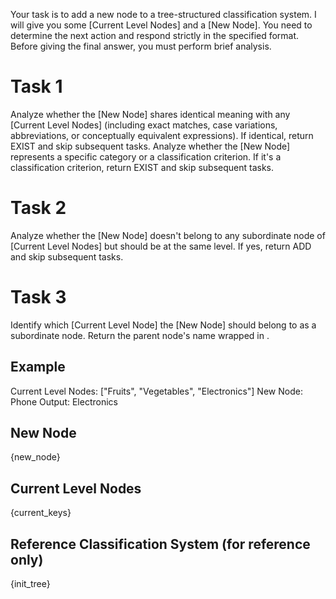 Your task is to add a new node to a tree-structured classification system. I will give you some [Current Level Nodes] and a [New Node]. You need to determine the next action and respond strictly in the specified format. Before giving the final answer, you must perform brief analysis.

# Task 1
Analyze whether the [New Node] shares identical meaning with any [Current Level Nodes] (including exact matches, case variations, abbreviations, or conceptually equivalent expressions). If identical, return <decision>EXIST</decision> and skip subsequent tasks.
Analyze whether the [New Node] represents a specific category or a classification criterion. If it's a classification criterion, return <decision>EXIST</decision> and skip subsequent tasks.

# Task 2
Analyze whether the [New Node] doesn't belong to any subordinate node of [Current Level Nodes] but should be at the same level. If yes, return <decision>ADD</decision> and skip subsequent tasks.

# Task 3
Identify which [Current Level Node] the [New Node] should belong to as a subordinate node. Return the parent node's name wrapped in <decision></decision>.

## Example
Current Level Nodes: ["Fruits", "Vegetables", "Electronics"]
New Node: Phone
Output: <decision>Electronics</decision>

## New Node
{new_node}

## Current Level Nodes
{current_keys}

## Reference Classification System (for reference only)
{init_tree}